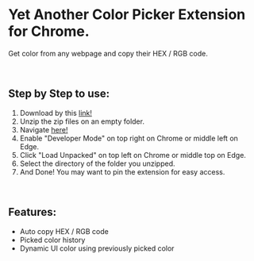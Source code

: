 <h1>Yet Another Color Picker Extension for Chrome.</h1>
<p>Get color from any webpage and copy their HEX / RGB code.</p>
</br>
<h2>Step by Step to use:</h2>
<ol>
<li>Download by this <a href="https://github.com/aimatochysia/color-picker-extension/archive/refs/heads/main.zip">link!</a></li>
<li>Unzip the zip files on an empty folder.</li>
<li>Navigate <a href="chrome://extensions/">here!</a></li>
<li>Enable "Developer Mode" on top right on Chrome or middle left on Edge.</li>
<li>Click "Load Unpacked" on top left on Chrome or middle top on Edge.</li>
<li>Select the directory of the folder you unzipped.</li>
<li>And Done! You may want to pin the extension for easy access.</li>
</ol>
</br>
<h2>Features:</h2>
<ul>
<li>Auto copy HEX / RGB code</li>
<li>Picked color history</li>
<li>Dynamic UI color using previously picked color</li>
</ul>